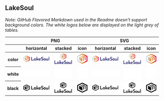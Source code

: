 ## LakeSoul

*Note: GitHub Flavored Markdown used in the Readme doesn't support background colors. The white logos below are displayed on the light grey of tables.*

<table class="logos-table">
	<thead>
		<tr>
			<th></th>
			<th colspan="3">PNG</th>
			<th colspan="3">SVG</th>
		</tr>
		<tr>
			<th></th>
			<th>horizontal</th>
			<th>stacked</th>
			<th>icon</th>
			<th>horizontal</th>
			<th>stacked</th>
			<th>icon</th>
		</tr>
	</thead>	
    <tbody>
		<tr>
			<th>color</th>
			<td><a href="horizontal/color/LakeSoul_Horizontal_Color.png" download><img src="horizontal/color/LakeSoul_Horizontal_Color.png" width="200"></a></td>
			<td><a href="stacked/color/LakeSoul_Stacked_Color.png" download><img src="stacked/color/LakeSoul_Stacked_Color.png" width="95"></a></td>
			<td><a href="icon/color/LakeSoul_Icon_Color.png" download><img src="icon/color/LakeSoul_Color_Icon.png" width="75"></a></td>
			<td><a href="horizontal/color/LakeSoul_Horizontal_Color.svg" download><img src="horizontal/color/LakeSoul_Horizontal_Color.svg" width="200"></a></td>
			<td><a href="stacked/color/LakeSoul_Stacked_Color.svg" download><img src="stacked/color/LakeSoul_Stacked_Color.svg" width="95"></a></td>
			<td><a href="icon/color/LakeSoul_Icon_Color.svg" download><img src="icon/color/LakeSoul_Color_Icon.svg" width="75"></a></td>
		</tr>
		<tr>
			<th>white</th>
			<td><a href="horizontal/white/LakeSoul_Horizontal_White.png" download><img src="horizontal/white/LakeSoul_Horizontal_White.png" width="200"></a></td>
			<td><a href="stacked/white/LakeSoul_Stacked_White.png" download><img src="stacked/white/LakeSoul_Stacked_White.png" width="95"></a></td>
			<td><a href="icon/white/LakeSoul_Icon_White.png" download><img src="icon/white/LakeSoul_White_Icon.png" width="75"></a></td>
			<td><a href="horizontal/white/LakeSoul_Horizontal_White.svg" download><img src="horizontal/white/LakeSoul_Horizontal_White.svg" width="200"></a></td>
			<td><a href="stacked/white/LakeSoul_Stacked_White.svg" download><img src="stacked/white/LakeSoul_Stacked_White.svg" width="95"></a></td>
			<td><a href="icon/white/LakeSoul_Icon_White.svg" download><img src="icon/white/LakeSoul_White_Icon.svg" width="75"></a></td>
		</tr>
		<tr>
			<th>black</th>
			<td><a href="horizontal/black/LakeSoul_Horizontal_Black.png" download><img src="horizontal/black/LakeSoul_Horizontal_Black.png" width="200"></a></td>
			<td><a href="stacked/black/LakeSoul_Stacked_Black.png" download><img src="stacked/black/LakeSoul_Stacked_Black.png" width="95"></a></td>
			<td><a href="icon/black/LakeSoul_Black_Icon.png" download><img src="icon/black/LakeSoul_Black_Icon.png" width="75"></a></td>
			<td><a href="horizontal/black/LakeSoul_Horizontal_Black.svg" download><img src="horizontal/black/LakeSoul_Horizontal_Black.svg" width="200"></a></td>
			<td><a href="stacked/black/LakeSoul_Stacked_Black.svg" download><img src="stacked/black/LakeSoul_Stacked_Black.svg" width="95"></a></td>
			<td><a href="icon/black/LakeSoul_Icon_Blacksvg" download><img src="icon/black/LakeSoul_Black_Icon.svg" width="75"></a></td>
		</tr>
	</tbody>	
</table>
